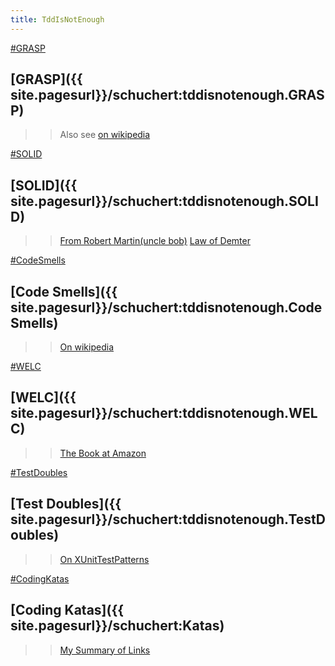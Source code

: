 ```yaml
---
title: TddIsNotEnough
---
```

[#GRASP]({{site.pagesurl}}/#GRASP)
## [GRASP]({{ site.pagesurl}}/schuchert:tddisnotenough.GRASP)
>> Also see [on wikipedia](http://en.wikipedia.org/wiki/GRASP_(object-oriented_design))

[#SOLID]({{site.pagesurl}}/#SOLID)
## [SOLID]({{ site.pagesurl}}/schuchert:tddisnotenough.SOLID)
>> [From Robert Martin(uncle bob)](http://butunclebob.com/ArticleS.UncleBob.PrinciplesOfOod)
>> [Law of Demter](http://en.wikipedia.org/wiki/Law_of_Demeter)

[#CodeSmells]({{site.pagesurl}}/#CodeSmells)
## [Code Smells]({{ site.pagesurl}}/schuchert:tddisnotenough.CodeSmells)
>> [On wikipedia](http://en.wikipedia.org/wiki/Code_smell)

[#WELC]({{site.pagesurl}}/#WELC)
## [WELC]({{ site.pagesurl}}/schuchert:tddisnotenough.WELC)
>> [The Book at Amazon](http://www.amazon.com/Working-Effectively-Legacy-Michael-Feathers/dp/0131177052)

[#TestDoubles]({{site.pagesurl}}/#TestDoubles)
## [Test Doubles]({{ site.pagesurl}}/schuchert:tddisnotenough.TestDoubles)
>> [On XUnitTestPatterns](http://xunitpatterns.com/Test%20Double.html)

[#CodingKatas]({{site.pagesurl}}/#CodingKatas)
## [Coding Katas]({{ site.pagesurl}}/schuchert:Katas)
>> [My Summary of Links](http://schuchert.wikispaces.com/Katas)
